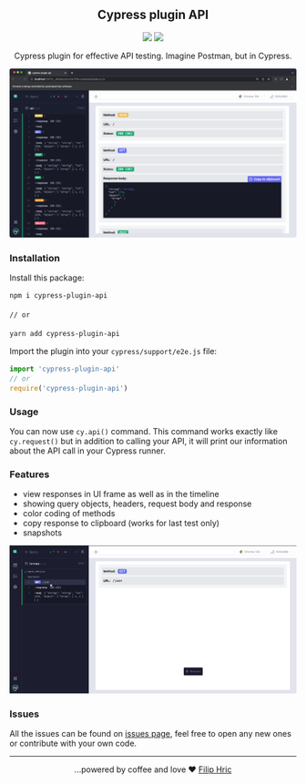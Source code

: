 <h2 align=center>Cypress plugin API</h2>
<p align="center">
<a href="https://github.com/sponsors/filiphric"><img src="https://img.shields.io/static/v1?label=Sponsor&message=%E2%9D%A4&logo=GitHub&color=%23fe8e86" /></a>
<a href="https://dashboard.cypress.io/projects/v2x96h/runs"><img src="https://img.shields.io/endpoint?url=https://dashboard.cypress.io/badge/count/v2x96h/main&style=flat&logo=cypress" /></a>
</p>

<p align="center">
Cypress plugin for effective API testing. Imagine Postman, but in Cypress.
</p>

![Cypress plugin for testing API](./images/methods.png)

### Installation

Install this package:
```bash
npm i cypress-plugin-api

// or

yarn add cypress-plugin-api
```

Import the plugin into your `cypress/support/e2e.js` file:
```js
import 'cypress-plugin-api'
// or
require('cypress-plugin-api')
```

### Usage
You can now use `cy.api()` command. This command works exactly like `cy.request()` but in addition to calling your API, it will print our information about the API call in your Cypress runner.

### Features
- view responses in UI frame as well as in the timeline
- showing query objects, headers, request body and response
- color coding of methods
- copy response to clipboard (works for last test only)
- snapshots


![Cypress plugin for testing API](./images/video.gif)

### Issues
All the issues can be found on [issues page](https://github.com/filiphric/cypress-plugin-api/issues), feel free to open any new ones or contribute with your own code.

<!-- ### Want to learn more?
Come to my upcoming "Testing API with Cypress" workshop. We’ll be using this plugin and learning different ways of testing API.

[Register here](https://filiphric.com/cypress-api-testing-workshop)

![Testing API with Cypress workshop](./images/apiWorkshop.png) -->
<hr>
<p align="center">
...powered by coffee and love ❤️  <a href="https://filiphric.com">Filip Hric
</p>